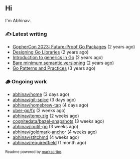 ## Hi

I'm Abhinav.

### ✍️ Latest writing


- [GopherCon 2023: Future-Proof Go Packages](https://abhinavg.net/2023/09/27/future-proof-packages/) (2 years ago)
- [Designing Go Libraries](https://abhinavg.net/2022/12/06/designing-go-libraries/) (2 years ago)
- [Introduction to generics in Go](https://abhinavg.net/2022/11/23/generics-intro/) (2 years ago)
- [Bare minimum semantic versioning](https://abhinavg.net/2022/11/07/semver/) (2 years ago)
- [Go Patterns and Practices](https://abhinavg.net/2022/09/19/go-patterns-and-practices-talk/) (3 years ago)

### 🪵 Ongoing work


- [abhinav/home](https://github.com/abhinav/home) (3 days ago)
- [abhinav/git-spice](https://github.com/abhinav/git-spice) (3 days ago)
- [abhinav/homebrew-tap](https://github.com/abhinav/homebrew-tap) (4 days ago)
- [uber-go/fx](https://github.com/uber-go/fx) (2 weeks ago)
- [abhinav/temp.zig](https://github.com/abhinav/temp.zig) (2 weeks ago)
- [cognitedata/bazel-snapshots](https://github.com/cognitedata/bazel-snapshots) (3 weeks ago)
- [abhinav/ioutil-go](https://github.com/abhinav/ioutil-go) (3 weeks ago)
- [abhinav/goldmark-anchor](https://github.com/abhinav/goldmark-anchor) (4 weeks ago)
- [abhinav/stitchmd](https://github.com/abhinav/stitchmd) (4 weeks ago)
- [abhinav/requiredfield](https://github.com/abhinav/requiredfield) (1 month ago)

<sub>Readme powered by [markscribe](https://github.com/muesli/markscribe).</sub>
